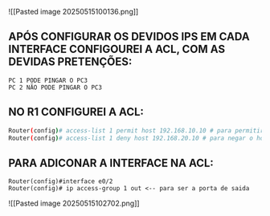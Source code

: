 


![[Pasted image 20250515100136.png]]


## APÓS CONFIGURAR OS DEVIDOS IPS EM CADA INTERFACE CONFIGOUREI A ACL, COM AS DEVIDAS PRETENÇÕES:

	PC 1 PODE PINGAR O PC3
	PC 2 NÃO PODE PINGAR O PC3

## NO R1 CONFIGUREI A ACL:

```sh
Router(config)# access-list 1 permit host 192.168.10.10 # para permitir o host 192.168.10.10
Router(config)# access-list 1 deny host 192.168.20.10 # para negar o host 192.168.20.10
```

## PARA ADICONAR A INTERFACE NA ACL:

```Sh
Router(config)#interface e0/2
Router(config)# ip access-group 1 out <-- para ser a porta de saida
```



![[Pasted image 20250515102702.png]]